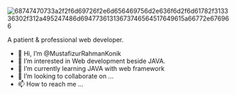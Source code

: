 

![68747470733a2f2f6d69726f2e6d656469756d2e636f6d2f6d61782f313336302f312a495247486d69477361313673746564517649615a66772e676966](https://user-images.githubusercontent.com/103890241/194225146-bb9bc10e-9453-4d32-8476-2889e296d754.gif)

A patient & professional web developer.


- 👋 Hi, I’m @MustafizurRahmanKonik
- 👀 I’m interested in Web development beside JAVA.
- 🌱 I’m currently learning JAVA with web framework
- 💞️ I’m looking to collaborate on ...
- 📫 How to reach me ...

<!---
MustafizurRahmanKonik/MustafizurRahmanKonik is a ✨ special ✨ repository because its `README.md` (this file) appears on your GitHub profile.
You can click the Preview link to take a look at your changes.
--->

